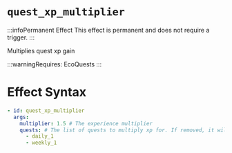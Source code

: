# `quest_xp_multiplier`
:::infoPermanent Effect
This effect is permanent and does not require a trigger.
:::

Multiplies quest xp gain

:::warningRequires:
EcoQuests
:::

# Effect Syntax
```yaml
- id: quest_xp_multiplier
  args:
    multiplier: 1.5 # The experience multiplier
    quests: # The list of quests to multiply xp for. If removed, it will multiply all quests.
      - daily_1
      - weekly_1 
```
